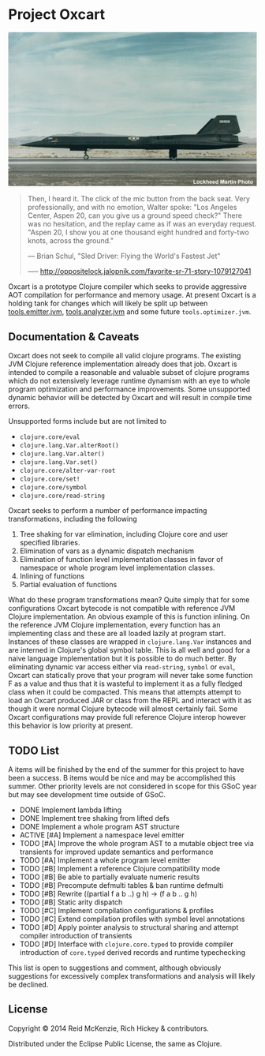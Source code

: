 # Project Oxcart

<center>
  <img src="./resources/oxcart.jpg">
  </img>
</center>

> Then, I heard it. The click of the mic button from the back
> seat. Very professionally, and with no emotion, Walter spoke: "Los
> Angeles Center, Aspen 20, can you give us a ground speed check?"
> There was no hesitation, and the replay came as if was an everyday
> request. "Aspen 20, I show you at one thousand eight hundred and
> forty-two knots, across the ground."
>
> –– Brian Schul, "Sled Driver: Flying the World's Fastest Jet"
>
> —– http://oppositelock.jalopnik.com/favorite-sr-71-story-1079127041

Oxcart is a prototype Clojure compiler which seeks to provide
aggressive AOT compilation for performance and memory usage. At present
Oxcart is a holding tank for changes which will likely be split up
between
[tools.emitter.jvm](https://github.com/clojure/tools.emitter.jvm),
[tools.analyzer.jvm](https://github.com/clojure/tools.analyzer.jvm)
and some future `tools.optimizer.jvm`.

## Documentation & Caveats

Oxcart does not seek to compile all valid clojure programs. The
existing JVM Clojure reference implementation already does that
job. Oxcart is intended to compile a reasonable and valuable subset of
clojure programs which do not extensively leverage runtime dynamism
with an eye to whole program optimization and performance
improvements. Some unsupported dynamic behavior will be detected by
Oxcart and will result in compile time errors.

Unsupported forms include but are not limited to

 - `clojure.core/eval`
 - `clojure.lang.Var.alterRoot()`
 - `clojure.lang.Var.alter()`
 - `clojure.lang.Var.set()`
 - `clojure.core/alter-var-root`
 - `clojure.core/set!`
 - `clojure.core/symbol`
 - `clojure.core/read-string`

Oxcart seeks to perform a number of performance impacting
transformations, including the following

 1. Tree shaking for var elimination, including Clojure core and user specified libraries.
 2. Elimination of vars as a dynamic dispatch mechanism
 3. Elimination of function level implementation classes in favor of namespace or whole program level implementation classes.
 4. Inlining of functions
 5. Partial evaluation of functions

What do these program transformations mean? Quite simply that for some
configurations Oxcart bytecode is not compatible with reference JVM
Clojure implementation. An obvious example of this is function
inlining. On the reference JVM Clojure implementation, every function
has an implementing class and these are all loaded lazily at program
start. Instances of these classes are wrapped in `clojure.lang.Var`
instances and are interned in Clojure's global symbol table. This is
all well and good for a naive language implementation but it is
possible to do much better. By eliminating dynamic var access either
via `read-string`, `symbol` or `eval`, Oxcart can statically prove
that your program will never take some function F as a value and thus
that it is wasteful to implement it as a fully fledged class when it
could be compacted. This means that attempts attempt to load an Oxcart
produced JAR or class from the REPL and interact with it as though it
were normal Clojure bytecode will almost certainly fail. Some Oxcart
configurations may provide full reference Clojure interop however this
behavior is low priority at present.

## TODO List

A items will be finished by the end of the summer for this project to
have been a success. B items would be nice and may be accomplished
this summer. Other priority levels are not considered in scope for
this GSoC year but may see development time outside of GSoC.

 - DONE Implement lambda lifting
 - DONE Implement tree shaking from lifted defs
 - DONE Implement a whole program AST structure
 - ACTIVE [#A] Implement a namespace level emitter
 - TODO [#A] Improve the whole program AST to a mutable object tree via transients for improved update semantics and performance
 - TODO [#A] Implement a whole program level emitter
 - TODO [#B] Implement a reference Clojure compatibility mode
 - TODO [#B] Be able to partially evaluate numeric results
 - TODO [#B] Precompute defmulti tables & ban runtime defmulti
 - TODO [#B] Rewrite ((partial f a b ..) g h) → (f a b .. g h)
 - TODO [#B] Static arity dispatch
 - TODO [#C] Implement compilation configurations & profiles
 - TODO [#C] Extend compilation profiles with symbol level annotations
 - TODO [#D] Apply pointer analysis to structural sharing and attempt compiler introduction of transients
 - TODO [#D] Interface with `clojure.core.typed` to provide compiler introduction of `core.typed` derived records and runtime typechecking

This list is open to suggestions and comment, although obviously
suggestions for excessively complex transformations and analysis will
likely be declined.

## License

Copyright © 2014 Reid McKenzie, Rich Hickey & contributors.

Distributed under the Eclipse Public License, the same as Clojure.
